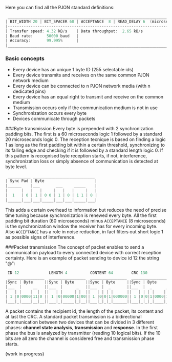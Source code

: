 Here you can find all the PJON standard definitions:
```cpp  
 ____________________________________________________________________________
| BIT_WIDTH 20 | BIT_SPACER 60 | ACCEPTANCE  8 | READ_DELAY 6  (microseconds)|
|----------------------------------------------------------------------------|
| Transfer speed: 4.32 kB/s    | Data throughput:  2.65 kB/s                 |
| Baud rate:      50000 baud   |                                             |
| Accuracy:       99.995%      |                                             |
|____________________________________________________________________________| 

```
### Basic concepts
* Every device has an unique 1 byte ID (255 selectable ids)
* Every device transmits and receives on the same common PJON network medium
* Every device can be connected to n PJON network media (with n dedicated pins)
* Every device has an equal right to transmit and receive on the common medium
* Transmission occurs only if the communication medium is not in use
* Synchronization occurs every byte
* Devices communicate through packets

###Byte transmission
Every byte is prepended with 2 synchronization padding bits. The first is a 60 microseconds logic 1 followed by a standard 20 microseconds logic 0. The reception tecnique is based on finding a logic 1 as long as the first padding bit within a certain threshold, synchronizing to its falling edge and checking if it is followed by a standard length logic 0. If this pattern is recognised byte reception starts, if not, interference, synchronization loss or simply absence of communication is detected at byte level.
```cpp  
 __________ ___________________________
| Sync Pad | Byte                      |
|______    |___       ___     _____    |
|      |   |   |     |   |   |     |   |
|  1   | 0 | 1 | 0 0 | 1 | 0 | 1 1 | 0 |
|______|___|___|_____|___|___|_____|___|

```
This adds a certain overhead to information but reduces the need of precise time tuning because synchronization is renewed every byte. All the first padding bit duration (60 microseconds) minus `ACCEPTANCE` (8 microseconds) is the synchronization window the receiver has for every incoming byte. Also `ACCEPTANCE` has a role in noise reduction, in fact filters out short logic 1 as possible signs of interference.

###Packet transmission
The concept of packet enables to send a communication payload to every connected device with correct reception certainty. Here is an example of packet sending to device id 12 the string "@":
```cpp  
 ID 12             LENGTH 4          CONTENT 64        CRC 130
 ________________  ________________  ________________  __________________
|Sync | Byte     ||Sync | Byte     ||Sync | Byte     ||Sync | Byte       |
|___  |     __   ||___  |      _   ||___  |  _       ||___  |  _      _  |
|   | |    |  |  ||   | |     | |  ||   | | | |      ||   | | | |    | | |
| 1 |0|0000|11|0 || 1 |0|00000|1|00|| 1 |0|0|1|000000|| 1 |0|0|1|0000|1|0|
|___|_|____|__|__||___|_|_____|_|__||___|_|_|_|______||___|_|_|_|____|_|_|
```
A packet contains the recipient id, the length of the packet, its content and at last the CRC.
A standard packet transmission is a bidirectional communication between two devices that can be divided in 3 different phases: **channel state analysis**, **transmission** and **response**. In the first phase the bus is analyzed by transmitter (reading 10 logical bits). If the 10 bits are all zero the channel is considered free and transmission phase starts.


(work in progress)